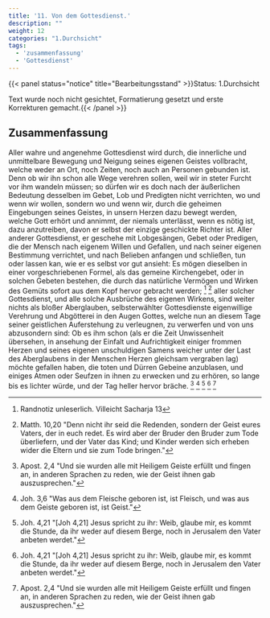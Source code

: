 ```yaml
---
title: '11. Von dem Gottesdienst.'
description: ""
weight: 12
categories: "1.Durchsicht"
tags:
  - 'zusammenfassung'
  - 'Gottesdienst'
---
```


{{< panel status="notice" title="Bearbeitungsstand" >}}Status: 1.Durchsicht

Text wurde noch nicht gesichtet, Formatierung gesetzt und erste Korrekturen gemacht.{{< /panel >}}

<!-- Seite 477 -->

Zusammenfassung
---------------

Aller wahre und angenehme Gottesdienst wird
durch, die innerliche und unmittelbare Bewegung
und Neigung seines eigenen Geistes vollbracht, welche
weder an Ort, noch Zeiten, noch auch an
Personen gebunden ist. Denn ob wir ihn schon
alle Wege verehren sollen, weil wir in steter Furcht
vor ihm wandeln müssen; so dürfen wir es doch
nach der äußerlichen Bedeutung desselben im Gebet,
Lob und Predigten nicht verrichten, wo und
wenn wir wollen, sondern wo und wenn wir, durch
die geheimen Eingebungen seines Geistes, in unsern
Herzen dazu bewegt werden, welche Gott
erhört und annimmt, der niemals unterlässt,
wenn es nötig ist, dazu anzutreiben, davon er
selbst der einzige geschickte Richter ist. Aller anderer
Gottesdienst, er geschehe mit Lobgesängen,
Gebet oder Predigen, die der Mensch nach eigenem
Willen und Gefallen, und nach seiner eigenen
Bestimmung verrichtet, und nach Belieben
anfangen und schließen, tun oder lassen kan, wie
er es selbst vor gut ansieht: Es mögen dieselben
in einer vorgeschriebenen Formel, als das gemeine
Kirchengebet, oder in solchen Gebeten bestehen,
die durch das natürliche Vermögen und Wirken
des Gemüts sofort aus dem Kopf hervor gebracht
werden; [^a_pre_11-satz_01] [^a_pre_11-satz_02] aller solcher Gottesdienst, und
alle solche Ausbrüche des eigenen Wirkens, sind
weiter nichts als bloßer Aberglauben, selbsterwählter
Gottesdienste eigenwillige Verehrung und
Abgötterei in den Augen Gottes,
welche nun an diesem Tage seiner geistlichen Auferstehung
zu verleugnen, zu verwerfen und von uns<!-- Seite 478 -->
abzusondern sind: Ob es ihm schon (als er die Zeit
Unwissenheit übersehen, in ansehung der Einfalt und
Aufrichtigkeit einiger frommen Herzen und seines
eigenen unschuldigen Samens weicher unter
der Last des Aberglaubens in der Menschen Herzen
gleichsam vergraben lag) möchte gefallen haben,
die toten und Dürren Gebeine anzublasen, und einiges
Atmen oder Seufzen in ihnen zu erwecken und
zu erhören, so lange bis es lichter würde, und der
Tag heller hervor bräche.  [^a_pre_11-satz_03] [^a_pre_11-satz_04] [^a_pre_11-satz_05] [^a_pre_11-satz_05] [^a_pre_11-satz_03]


<!-- Fußnoten -->

[^a_pre_11-satz_01]: Randnotiz unleserlich. Villeicht Sacharja 13

[^a_pre_11-satz_02]: Matth. 10,20 "Denn nicht ihr seid die Redenden, sondern der Geist eures Vaters, der in euch redet. Es wird aber der Bruder den Bruder zum Tode überliefern, und der Vater das Kind; und Kinder werden sich erheben wider die Eltern und sie zum Tode bringen."

[^a_pre_11-satz_03]: Apost. 2,4 "Und sie wurden alle mit Heiligem Geiste erfüllt und fingen an, in anderen Sprachen zu reden, wie der Geist ihnen gab auszusprechen."

[^a_pre_11-satz_04]: Joh. 3,6 "Was aus dem Fleische geboren ist, ist Fleisch, und was aus dem Geiste geboren ist, ist Geist."

[^a_pre_11-satz_05]: Joh. 4,21 "[Joh 4,21] Jesus spricht zu ihr: Weib, glaube mir, es kommt die Stunde, da ihr weder auf diesem Berge, noch in Jerusalem den Vater anbeten werdet."


[^a_pre_11-satz_05]: Judas 19 "Diese sind es, die sich absondern, natürliche Menschen, die den Geist nicht haben."

[^a_pre_11-satz_03]: Apost. 17,23 "Denn als ich umherging und die Gegenstände eurer Verehrung betrachtete, fand ich auch einen Altar, an welchem die Aufschrift war: Dem unbekannten Gott. Den ihr nun, ohne ihn zu kennen, verehrt, diesen verkündige ich euch."


